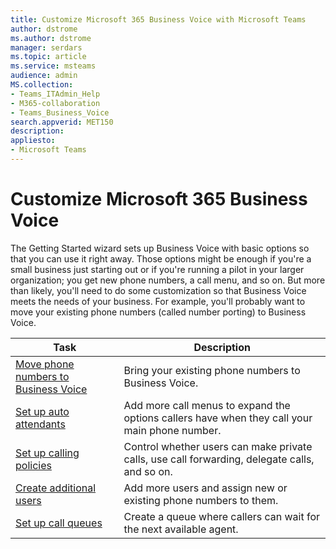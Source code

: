 ```yaml
---
title: Customize Microsoft 365 Business Voice with Microsoft Teams
author: dstrome 
ms.author: dstrome
manager: serdars
ms.topic: article
ms.service: msteams
audience: admin
MS.collection: 
- Teams_ITAdmin_Help
- M365-collaboration
- Teams_Business_Voice
search.appverid: MET150
description: 
appliesto: 
- Microsoft Teams
---
```


# Customize Microsoft 365 Business Voice

The Getting Started wizard sets up Business Voice with basic options so that you can use it right away. Those options might be enough if you're a small business just starting out or if you're running a pilot in your larger organization; you get new phone numbers, a call menu, and so on. But more than likely, you'll need to do some customization so that Business Voice meets the needs of your business. For example, you'll probably want to move your existing phone numbers (called number porting) to Business Voice.

| Task                                                          | Description                                                                                          |
|---------------------------------------------------------------|------------------------------------------------------------------------------------------------------|
| [Move phone numbers to Business Voice](port-phone-numbers.md) | Bring your existing phone numbers to Business Voice.                                                 |
| [Set up auto attendants](set-up-auto-attendants.md)           | Add more call menus to expand the options callers have when they call your main phone number.        |
| [Set up calling policies](set-up-policies.md)                 | Control whether users can make private calls, use call forwarding, delegate calls, and so on.        |
| [Create additional users](create-users.md)                    | Add more users and assign new or existing phone numbers to them.                                     |
| [Set up call queues](set-up-call-queues.md)                   | Create a queue where callers can wait for the next available agent.                                  |

